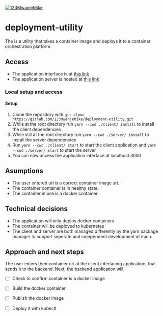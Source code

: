 [![123MwanjeMike](https://circleci.com/gh/123MwanjeMike/deployment-utility.svg?style=svg)](https://app.circleci.com/pipelines/github/123MwanjeMike/deployment-utility)

# deployment-utility
The is a utility that takes a container image and deploys it to a container orchestration platform.

## Access
- The application interface is at [this link](https://deployer-b88d2.web.app/)
- The application server is hosted at [this link](https://container-deployer.herokuapp.com/)

### Local setup and access
#### Setup
1. Clone the repository with 
  `git clone https://github.com/123MwanjeMike/deployment-utility.git`
2. While at the root directory run `yarn --cwd ./client/ install` to install the client dependencies
3. While still at the root directory run `yarn --cwd ./server/ install` to install the server dependencies
4. Run `yarn --cwd ./client/ start` to start the client application and `yarn --cwd ./server/ start` to start the server
5. You can now access the application interface at localhost:3000

## Asumptions
- The user entered url is a correct container image uri.
- The container container is in healthy state.
- The container in use is a docker container.

## Technical decisions
- The application will only deploy docker containers
- The container will be deployed to kubernetes
- The client and server are both managed differently by the yarn package manager to support seperate and independent development of each.

## Approach and next steps
The user enters their container url at the client interfacing application, that sends it to the backend.
Next, the backend application will;
- [ ] Check to confirm container is a docker image
- [ ] Build the docker container
- [ ] Publish the docker image
- [ ] Deploy it with kubectl
  
